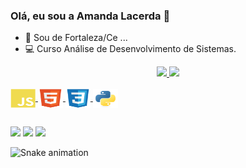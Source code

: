 ### Olá, eu sou a Amanda Lacerda 👋

- 🌴 Sou de Fortaleza/Ce ...
- 💻 Curso Análise de Desenvolvimento de Sistemas.

<div align="center">
  <a href="https://github.com/AMANDALACER">
  <img height="180em" src="https://github-readme-stats.vercel.app/api?username=AMANDALACER&show_icons=true&theme=dracula&include_all_commits=true&count_private=true"/>
  <img height="180em" src="https://github-readme-stats.vercel.app/api/top-langs/?username=AMANDALACER&layout=compact&langs_count=7&theme=dracula"/>
</div>
  
  <div style="display: inline_block"><br>
  <img align="center" alt="AMANDAL-Js" height="30" width="40" src="https://raw.githubusercontent.com/devicons/devicon/master/icons/javascript/javascript-plain.svg">
  <img align="center" alt="AMANDAL-HTML" height="30" width="40" src="https://raw.githubusercontent.com/devicons/devicon/master/icons/html5/html5-original.svg">
  <img align="center" alt="AMANDAL-CSS" height="30" width="40" src="https://raw.githubusercontent.com/devicons/devicon/master/icons/css3/css3-original.svg">
  <img align="center" alt="AMANDAL-Python" height="30" width="40" src="https://raw.githubusercontent.com/devicons/devicon/master/icons/python/python-original.svg">
</div>

  ##
 
 <div>
  <a href="https://instagram.com/amandalacerda.bsa" target="_blank"><img src="https://img.shields.io/badge/-Instagram-%23E4405F?style=for-the-badge&logo=instagram&logoColor=white" target="_blank"></a> 
  <a href = "amandablacer@gmail.com"><img src="https://img.shields.io/badge/-Gmail-%23333?style=for-the-badge&logo=gmail&logoColor=white" target="_blank"></a>
  <a href="https://www.linkedin.com/in/amanda-lacerda-b927441b2" target="_blank"><img src="https://img.shields.io/badge/-LinkedIn-%230077B5?style=for-the-badge&logo=linkedin&logoColor=white" target="_blank"></a>
</div>
  

 ![Snake animation](https://github.com/AMANDALACER/AMANDALACER/blob/output/github-contribution-grid-snake.svg)
 
</div>
  
 

  
